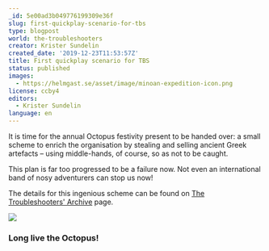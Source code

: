 ```yaml
---
_id: 5e00ad3b049776199309e36f
slug: first-quickplay-scenario-for-tbs
type: blogpost
world: the-troubleshooters
creator: Krister Sundelin
created_date: '2019-12-23T11:53:57Z'
title: First quickplay scenario for TBS
status: published
images:
  - https://helmgast.se/asset/image/minoan-expedition-icon.png
license: ccby4
editors:
  - Krister Sundelin
language: en
---
```

It is time for the annual Octopus festivity present to be handed over: a small scheme to enrich the organisation by stealing and selling ancient Greek artefacts – using middle-hands, of course, so as not to be caught.

This plan is far too progressed to be a failure now. Not even an international band of nosy adventurers can stop us now!

The details for this ingenious scheme can be found on [The Troubleshooters' Archive](https://helmgast.se/troubleshooters/the-troubleshooters-archive) page.

![](https://res.cloudinary.com/helmgast/image/upload/w_150/hgse/2Step_5.png#lthumb)

### Long live the Octopus!

###  
